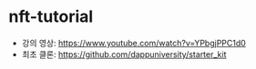 # nft-tutorial

- 강의 영상: https://www.youtube.com/watch?v=YPbgjPPC1d0
- 최초 클론: https://github.com/dappuniversity/starter_kit